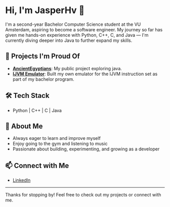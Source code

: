 # Hi, I'm JasperHv 👋

I'm a second-year Bachelor Computer Science student at the VU Amsterdam, aspiring to become a software engineer. My journey so far has given me hands-on experience with Python, C++, C, and Java — I'm currently diving deeper into Java to further expand my skills.

## 🚀 Projects I'm Proud Of
- **[AncientEgyptians](https://github.com/JasperHv/AncientEgyptians)**: My public project exploring java.
- **[IJVM Emulator](https://github.com/JasperHv/CoPP)**: Built my own emulator for the IJVM instruction set as part of my bachelor program.

## 🛠️ Tech Stack
- Python | C++ | C | Java

## 🎯 About Me
- Always eager to learn and improve myself
- Enjoy going to the gym and listening to music
- Passionate about building, experimenting, and growing as a developer

## 📫 Connect with Me
- [LinkedIn](https://www.linkedin.com/in/jasper-van-heusden/)

---

Thanks for stopping by! Feel free to check out my projects or connect with me.
